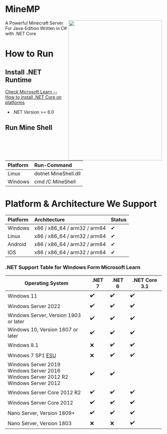 # MineMP
<image width="300px" height="450px" align="right" src="https://github.com/control0forver/MineMP/blob/master/MineMP/Resources/VersionV.bmp"/>
A Powerful Minecraft Server For Java-Edition Written in C# with .NET Core

# How to Run
## Install .NET Runtime
[Check Microsoft Learn -- How to install .NET Core on platforms](https://learn.microsoft.com/dotnet/core/install/)
* .NET Version >= 6.0

## Run Mine Shell
|Platform|Run-Command|
|:---|:---|
|Linux|dotnet MineShell.dll|
|Windows|cmd /C MineShell|

# Platform & Architecture We Support
|Platform|Architecture|Status|
|:---|:---|:---|
|Windows|x86 / x86_64 / arm32 / arm64|✔|
|Linux|x86 / x86_64 / arm32 / arm64|✔|
|Android|x86 / x86_64 / arm32 / arm64|✔|
|IOS|x86 / x86_64 / arm32 / arm64|✔|

### .NET Support Table for Windows Form Microsoft Learn
<div><table>
<thead>
<tr>
<th>Operating System</th>
<th>.NET 7</th>
<th>.NET 6</th>
<th>.NET Core 3.1</th>
</tr>
</thead>
<tbody>
<tr>
<td>Windows 11</td>
<td>✔️</td>
<td>✔️</td>
<td>✔️</td>
</tr>
<tr>
<td>Windows Server 2022</td>
<td>✔️</td>
<td>✔️</td>
<td>✔️</td>
</tr>
<tr>
<td>Windows Server, Version 1903 or later</td>
<td>✔️</td>
<td>✔️</td>
<td>✔️</td>
</tr>
<tr>
<td>Windows 10, Version 1607 or later</td>
<td>✔️</td>
<td>✔️</td>
<td>✔️</td>
</tr>
<tr>
<td>Windows 8.1</td>
<td>❌</td>
<td>✔️</td>
<td>✔️</td>
</tr>
<tr>
<td>Windows 7 SP1 <a href="/en-us/troubleshoot/windows-client/windows-7-eos-faq/windows-7-extended-security-updates-faq" data-linktype="absolute-path">ESU</a></td>
<td>❌</td>
<td>✔️</td>
<td>✔️</td>
</tr>
<tr>
<td>Windows Server 2019<br>Windows Server 2016<br>Windows Server 2012 R2<br>Windows Server 2012</td>
<td>✔️</td>
<td>✔️</td>
<td aria-label="No value"></td>
</tr>
<tr>
<td>Windows Server Core 2012 R2</td>
<td>✔️</td>
<td>✔️</td>
<td>✔️</td>
</tr>
<tr>
<td>Windows Server Core 2012</td>
<td>✔️</td>
<td>✔️</td>
<td>✔️</td>
</tr>
<tr>
<td>Nano Server, Version 1809+</td>
<td>✔️</td>
<td>✔️</td>
<td>✔️</td>
</tr>
<tr>
<td>Nano Server, Version 1803</td>
<td>❌</td>
<td>❌</td>
<td>✔️</td>
</tr>
</tbody>
</table></div>
